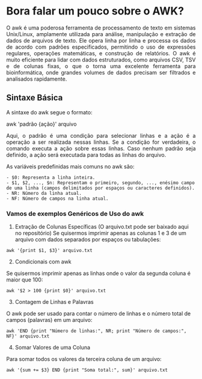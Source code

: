 # Bora falar um pouco sobre o AWK?
<p align="justify"> O awk é uma poderosa ferramenta de processamento de texto em sistemas Unix/Linux, amplamente utilizada para análise, manipulação e extração de dados de arquivos de texto. Ele opera linha por linha e processa os dados de acordo com padrões especificados, permitindo o uso de expressões regulares, operações matemáticas, e construção de relatórios. O awk é muito eficiente para lidar com dados estruturados, como arquivos CSV, TSV e de colunas fixas, o que o torna uma excelente ferramenta para bioinformática, onde grandes volumes de dados precisam ser filtrados e analisados rapidamente.</p>

## Sintaxe Básica
A sintaxe do awk segue o formato:

awk 'padrão {ação}' arquivo

<p align="justify"> Aqui, o padrão é uma condição para selecionar linhas e a ação é a operação a ser realizada nessas linhas. Se a condição for verdadeira, o comando executa a ação sobre essas linhas. Caso nenhum padrão seja definido, a ação será executada para todas as linhas do arquivo.</p>

As variáveis predefinidas mais comuns no awk são:

    - $0: Representa a linha inteira.
    - $1, $2, ..., $n: Representam o primeiro, segundo, ..., enésimo campo de uma linha (campos delimitados por espaços ou caracteres definidos).
    - NR: Número da linha atual.
    - NF: Número de campos na linha atual.

### Vamos de exemplos Genéricos de Uso do awk

1. Extração de Colunas Específicas (O arquivo.txt pode ser baixado aqui no repositório)
Se quisermos imprimir apenas as colunas 1 e 3 de um arquivo com dados separados por espaços ou tabulações:

```
awk '{print $1, $3}' arquivo.txt
```

2. Condicionais com awk 

Se quisermos imprimir apenas as linhas onde o valor da segunda coluna é maior que 100:

```
awk '$2 > 100 {print $0}' arquivo.txt
```

3. Contagem de Linhas e Palavras

O awk pode ser usado para contar o número de linhas e o número total de campos (palavras) em um arquivo:

```
awk 'END {print "Número de linhas:", NR; print "Número de campos:", NF}' arquivo.txt
```

4. Somar Valores de uma Coluna

Para somar todos os valores da terceira coluna de um arquivo:

```
awk '{sum += $3} END {print "Soma total:", sum}' arquivo.txt
```


